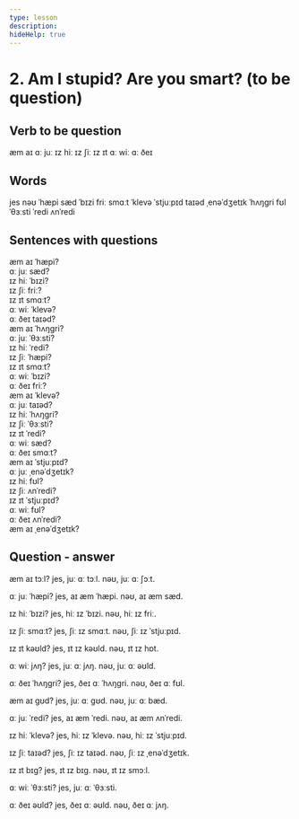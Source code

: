 ```yaml
---
type: lesson
description:
hideHelp: true
---
```


# 2. Am I stupid? Are you smart? (to be question)

## Verb to be question

æm aɪ
ɑː juː
ɪz hiː
ɪz ʃiː
ɪz ɪt
ɑː wiː
ɑː ðeɪ

## Words

jes
nəʊ
ˈhæpi
sæd
ˈbɪzi
friː
smɑːt
ˈklevə
ˈstjuːpɪd
taɪəd
ˌenəˈdʒetɪk
ˈhʌŋɡri
fʊl
ˈθɜːsti
ˈredi
ʌnˈredi

## Sentences with questions

æm aɪ ˈhæpi?  
ɑː juː sæd?  
ɪz hiː ˈbɪzi?  
ɪz ʃiː friː?  
ɪz ɪt smɑːt?  
ɑː wiː ˈklevə?  
ɑː ðeɪ taɪəd?  
æm aɪ ˈhʌŋɡri?  
ɑː juː ˈθɜːsti?  
ɪz hiː ˈredi?  
ɪz ʃiː ˈhæpi?  
ɪz ɪt smɑːt?  
ɑː wiː ˈbɪzi?  
ɑː ðeɪ friː?  
æm aɪ ˈklevə?  
ɑː juː taɪəd?  
ɪz hiː ˈhʌŋɡri?  
ɪz ʃiː ˈθɜːsti?  
ɪz ɪt ˈredi?  
ɑː wiː sæd?  
ɑː ðeɪ smɑːt?  
æm aɪ ˈstjuːpɪd?  
ɑː juː ˌenəˈdʒetɪk?  
ɪz hiː fʊl?  
ɪz ʃiː ʌnˈredi?  
ɪz ɪt ˈstjuːpɪd?  
ɑː wiː fʊl?  
ɑː ðeɪ ʌnˈredi?  
æm aɪ ˌenəˈdʒetɪk?

## Question - answer

æm aɪ tɔːl?
jes, juː ɑː tɔːl.
nəʊ, juː ɑː ʃɔːt.

ɑː juː ˈhæpi?
jes, aɪ æm ˈhæpi.
nəʊ, aɪ æm sæd.

ɪz hiː ˈbɪzi?
jes, hiː ɪz ˈbɪzi.
nəʊ, hiː ɪz friː.

ɪz ʃiː smɑːt?
jes, ʃiː ɪz smɑːt.
nəʊ, ʃiː ɪz ˈstjuːpɪd.

ɪz ɪt kəʊld?
jes, ɪt ɪz kəʊld.
nəʊ, ɪt ɪz hɒt.

ɑː wiː jʌŋ?
jes, juː ɑː jʌŋ.
nəʊ, juː ɑː əʊld.

ɑː ðeɪ ˈhʌŋɡri?
jes, ðeɪ ɑː ˈhʌŋɡri.
nəʊ, ðeɪ ɑː fʊl.

æm aɪ ɡʊd?
jes, juː ɑː ɡʊd.
nəʊ, juː ɑː bæd.

ɑː juː ˈredi?
jes, aɪ æm ˈredi.
nəʊ, aɪ æm ʌnˈredi.

ɪz hiː ˈklevə?
jes, hiː ɪz ˈklevə.
nəʊ, hiː ɪz ˈstjuːpɪd.

ɪz ʃiː taɪəd?
jes, ʃiː ɪz taɪəd.
nəʊ, ʃiː ɪz ˌenəˈdʒetɪk.

ɪz ɪt bɪɡ?
jes, ɪt ɪz bɪɡ.
nəʊ, ɪt ɪz smɔːl.

ɑː wiː ˈθɜːsti?
jes, juː ɑː ˈθɜːsti.

ɑː ðeɪ əʊld?
jes, ðeɪ ɑː əʊld.
nəʊ, ðeɪ ɑː jʌŋ.
